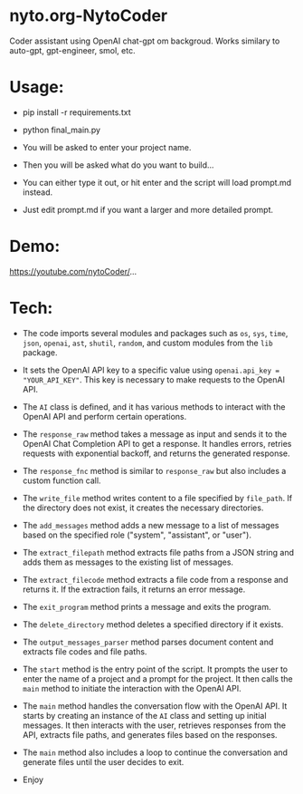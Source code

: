 # nyto.org-NytoCoder
Coder assistant using OpenAI chat-gpt om backgroud. Works similary to auto-gpt, gpt-engineer, smol, etc.

# Usage:
- pip install -r requirements.txt
- python final_main.py

- You will be asked to enter your project name.
- Then you will be asked what do you want to build... 
- You can either type it out, or hit enter and the script will load prompt.md instead.
- Just edit prompt.md if you want a larger and more detailed prompt.

# Demo:
  https://youtube.com/nytoCoder/...
# Tech:
- The code imports several modules and packages such as `os`, `sys`, `time`, `json`, `openai`, `ast`, `shutil`, `random`, and custom modules from the `lib` package.
- It sets the OpenAI API key to a specific value using `openai.api_key = "YOUR_API_KEY"`. This key is necessary to make requests to the OpenAI API.
- The `AI` class is defined, and it has various methods to interact with the OpenAI API and perform certain operations.
- The `response_raw` method takes a message as input and sends it to the OpenAI Chat Completion API to get a response. It handles errors, retries requests with exponential backoff, and returns the generated response.
- The `response_fnc` method is similar to `response_raw` but also includes a custom function call.
- The `write_file` method writes content to a file specified by `file_path`. If the directory does not exist, it creates the necessary directories.
- The `add_messages` method adds a new message to a list of messages based on the specified role ("system", "assistant", or "user").
- The `extract_filepath` method extracts file paths from a JSON string and adds them as messages to the existing list of messages.
- The `extract_filecode` method extracts a file code from a response and returns it. If the extraction fails, it returns an error message.
- The `exit_program` method prints a message and exits the program.
- The `delete_directory` method deletes a specified directory if it exists.
- The `output_messages_parser` method parses document content and extracts file codes and file paths.
- The `start` method is the entry point of the script. It prompts the user to enter the name of a project and a prompt for the project. It then calls the `main` method to initiate the interaction with the OpenAI API.
- The `main` method handles the conversation flow with the OpenAI API. It starts by creating an instance of the `AI` class and setting up initial messages. It then interacts with the user, retrieves responses from the API, extracts file paths, and generates files based on the responses.
- The `main` method also includes a loop to continue the conversation and generate files until the user decides to exit.

- Enjoy
